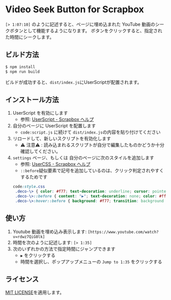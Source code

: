 # Video Seek Button for Scrapbox

`[> 1:07:10]` のように記述すると、ページに埋め込まれた YouTube 動画のシークボタンとして機能するようになります。
ボタンをクリックすると、指定された時間にシークします。

## ビルド方法

```sh
$ npm install
$ npm run build
```

ビルドが成功すると、`dist/index.js`にUserScriptが配置されます。

## インストール方法

1. UserScript を有効にします
	- 参照: [UserScript - Scrapbox ヘルプ](https://scrapbox.io/help-jp/UserScript)
1. 自分のページに UserScript を配置します
	- `code:script.js` に続けて `dist/index.js`の内容を貼り付けてください
1. リロードして、新しいスクリプトを有効化します
	- ⚠ 注意⚠ : 読み込まれるスクリプトが自分で編集したものかどうか十分確認してください。
1. `settings` ページ、もしくは 自分のページに次のスタイルを追加します
	- 参照: [UserCSS - Scrapbox ヘルプ](https://scrapbox.io/help-jp/UserCSS)
	- `::before`疑似要素で記号を追加しているのは、クリック判定されやすくするためです
	```css
	code:style.css
	 .deco-\> { color: #f77; text-decoration: underline; cursor: pointer; }
 	 .deco-\>::before { content: "▶️️"; text-decoration: none; color: #fff; display: inline-block; background: #e55; border-radius: 1em; width: 48px; height: 32px; line-height: 32px; text-align: center; margin-right: 5px; vertical-align: middle; font-size: 16px; }
	 .deco-\>:hover::before { background: #f77; transition: background 0.2s; }
	```

## 使い方

1. Youtube 動画を埋め込み表示します: `[https://www.youtube.com/watch?v=rdwz7QiG0lk]`
1. 時間を次のように記述します: `[> 1:35]`
1. 次のいずれかの方法で指定時間にジャンプできます
	- `▶️️` をクリックする
	- 時間を選択し、ポップアップメニューの `Jump to 1:35` をクリックする

## ライセンス

[MIT LICENSE](./LICENSE)を適用します。
